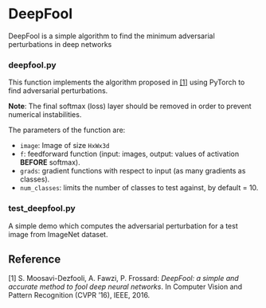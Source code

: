 # DeepFool
DeepFool is a simple algorithm to find the minimum adversarial perturbations in deep networks

### deepfool.py

This function implements the algorithm proposed in [[1]](http://arxiv.org/pdf/1511.04599) using PyTorch to find adversarial perturbations.

__Note__: The final softmax (loss) layer should be removed in order to prevent numerical instabilities.

The parameters of the function are:

- `image`: Image of size `HxWx3d`
- `f`: feedforward function (input: images, output: values of activation **BEFORE** softmax).
- `grads`: gradient functions with respect to input (as many gradients as classes).
- `num_classes`: limits the number of classes to test against, by default = 10.

### test_deepfool.py

A simple demo which computes the adversarial perturbation for a test image from ImageNet dataset.

## Reference
[1] S. Moosavi-Dezfooli, A. Fawzi, P. Frossard:
*DeepFool: a simple and accurate method to fool deep neural networks*.  In Computer Vision and Pattern Recognition (CVPR ’16), IEEE, 2016.
